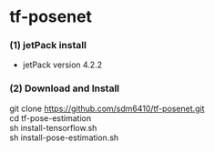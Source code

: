 # tf-posenet
### (1) jetPack install 
 * jetPack version 4.2.2

### (2) Download and Install

git clone https://github.com/sdm6410/tf-posenet.git  
cd tf-pose-estimation  
sh install-tensorflow.sh  
sh install-pose-estimation.sh  

